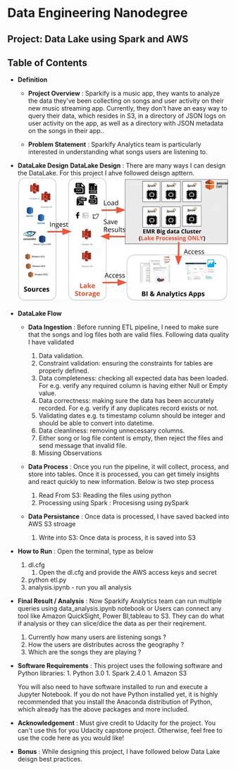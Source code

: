 # Data Engineering Nanodegree
## Project: Data Lake using Spark and AWS
## Table of Contents
* **Definition**
    * **Project Overview** :
    Sparkify is a music app, they wants to analyze the data they've been collecting on songs and user activity on their new music streaming app.
    Currently, they don't have an easy way to query their data, which resides in S3, in a directory of JSON logs on user activity on the app, as well as a directory with JSON metadata on the songs in their app..
    
    * **Problem Statement** : 
       Sparkify Analytics team is particularly interested in understanding what songs users are listening to.
   
* **DataLake Design**
    **DataLake Design** : 
    There are many ways I can design the DataLake. For this project I ahve followed deisgn apttern.
    ![Sparkify DataLake Model](https://github.com/ddgope/Data-Lake-Using-Spark/blob/master/AWSDataLake.png)
    
* **DataLake Flow**   
    * **Data Ingestion** : 
        Before running ETL pipeline, I need to make sure that the songs and log files both are valid files. Following data quality I have validated
        1. Data validation.
        1. Constraint validation: ensuring the constraints for tables are properly defined.
        1. Data completeness: checking all expected data has been loaded. For e.g. verify any required column is having either Null or Empty value.
        1. Data correctness: making sure the data has been accurately recorded. For e.g. verify if any duplicates record exists or not.
        1. Validating dates e.g. ts timestamp column should be integer and should be able to convert into datetime.
        1. Data cleanliness: removing unnecessary columns.
        1. Either song or log file content is empty, then reject the files and send message that invalid file.
        1. Missing Observations
        
    * **Data Process** :
    Once you run the pipeline, it will collect, process, and store into tables. Once it is processed, you can get timely insights and react quickly to new information. Below is two step process
        1. Read From S3: Reading the files using python
        1. Processing using Spark : Procesisng using pySpark

    * **Data Persistance** :
    Once data is processed, I have saved backed into AWS S3 stroage
        1. Write into S3: Once data is process, it is saved into S3
           
* **How to Run** : Open the terminal, type as below
    1. dl.cfg
        1. Open the dl.cfg and provide the AWS access keys and secret        
    1. python etl.py
    1. analysis.ipynb - run you all analysis
    
* **Final Result / Analysis** : Now Sparkify Analytics team can run multiple queries using data_analysis.ipynb notebook or Users can connect any tool like Amazon QuickSight, Power BI,tableau to S3. They can do what if analysis or they can slice/dice the data as per their reqirement. 
    1. Currently how many users are listening songs ?
    1. How the users are distributes across the geography ?
    1. Which are the songs they are playing ?
    
* **Software Requirements** : This project uses the following software and Python libraries:
        1. Python 3.0
        1. Spark 2.4.0
        1. Amazon S3
        
    You will also need to have software installed to run and execute a Jupyter Notebook.
    If you do not have Python installed yet, it is highly recommended that you install the Anaconda distribution of Python, which already has the above packages and more included.    

* **Acknowledgement** : Must give credit to Udacity for the project. You can't use this for you Udacity capstone project. Otherwise, feel free to use the code here as you would like!

* **Bonus** : While designing this project, I have followed below Data Lake deisgn best practices. 
